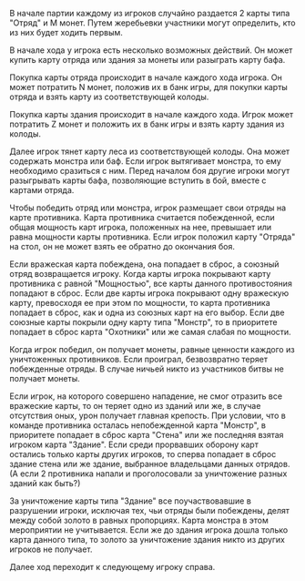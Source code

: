 В начале партии каждому из игроков случайно раздается 2 карты типа "Отряд" и M монет. Путем жеребьевки участники могут определить, кто из них будет ходить первым.

В начале хода у игрока есть несколько возможных действий. Он может купить карту отряда или здания за монеты или разыграть карту бафа.

Покупка карты отряда происходит в начале каждого хода игрока. Он может потратить N монет, положив их в банк игры, для покупки карты отряда и взять карту из соответствующей колоды. 

Покупка карты здания происходит в начале каждого хода. Игрок может потратить Z монет и положить их в банк игры и взять карту здания из колоды.

Далее игрок тянет карту леса из соответствующей колоды. Она может содержать монстра или баф. Если игрок вытягивает монстра, то ему необходимо сразиться с ним. Перед началом боя другие игроки могут разыгрывать карты бафа, позволяющие вступить в бой, вместе с картами отряда.

Чтобы победить отряд или монстра, игрок размещает свои отряды на карте противника. Карта противника считается побежденной, если общая мощность карт игрока, положенных на нее, превышает или равна мощности карты противника. Если игрок положил карту "Отряда" на стол, он не может взять ее обратно до окончания боя.

Если вражеская карта побеждена, она попадает в сброс, а союзный отряд возвращается игроку. Когда карты игрока покрывают карту противника с равной "Мощностью", все карты данного противостояния попадают в сброс. Если две карты игрока покрывают одну вражескую карту, превосходя ее при этом по мощности, то карта противника попадает в сброс, как и одна из союзных карт на его выбор. Если две союзные карты покрыли одну карту типа "Монстр", то в приоритете попадает в сброс карта "Охотники" или же самая слабая по мощности.

Когда игрок победил, он получает монеты, равные ценности каждого из уничтоженных противников. Если проиграл, безвозвратно теряет побежденные отряды. В случае ничьей никто из участников битвы не получает монеты.

Если игрок, на которого совершено нападение, не смог отразить все вражеские карты, то он теряет одно из зданий или же, в случае отсутствия оных, урон получает главная крепость. При условии, что в команде противника осталась непобежденной карта "Монстр", в приоритете попадает в сброс карта "Стена" или же последняя взятая игроком карта "Здание". Если среди прорвавших оборону карт остались только карты других игроков, то сперва попадает в сброс здание стена или же здание, выбранное владельцами данных отрядов. (А если 2 противника напали и проголосовали за уничтожение разных зданий как быть?)

За уничтожение карты типа "Здание" все поучаствовавшие в разрушении игроки, исключая тех, чьи отряды были побеждены, делят между собой золото в равных пропорциях. Карта монстра в этом мероприятии не учитывается. Если же до здания игрока дошла только карта данного типа, то золото за уничтожение здания никто из других игроков не получает.

Далее ход переходит к следующему игроку справа.